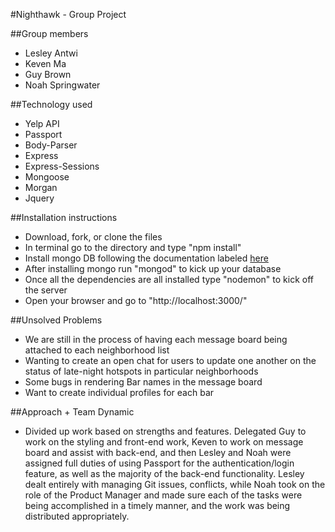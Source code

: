 #Nighthawk - Group Project

##Group members
- Lesley Antwi
- Keven Ma
- Guy Brown
- Noah Springwater

##Technology used
- Yelp API
- Passport
- Body-Parser
- Express
- Express-Sessions
- Mongoose
- Morgan
- Jquery

##Installation instructions
- Download, fork, or clone the files
- In terminal go to the directory and type "npm install"
- Install mongo DB following the documentation labeled [here](https://docs.mongodb.org/manual/tutorial/install-mongodb-on-os-x/)
- After installing mongo run "mongod" to kick up your database
- Once all the dependencies are all installed type "nodemon" to kick off the server
- Open your browser and go to "http://localhost:3000/"

##Unsolved Problems
- We are still in the process of having each message board being attached to each neighborhood list
- Wanting to create an open chat for users to update one another on the status of late-night hotspots in particular neighborhoods
- Some bugs in rendering Bar names in the message board
- Want to create individual profiles for each bar

##Approach + Team Dynamic
- Divided up work based on strengths and features. Delegated Guy to work on the styling and front-end work, Keven to work on message board and assist with back-end, and then Lesley and Noah were assigned full duties of using Passport for the authentication/login feature, as well as the majority of the back-end functionality. Lesley dealt entirely with managing Git issues, conflicts, while Noah took on the role of the Product Manager and made sure each of the tasks were being accomplished in a timely manner, and the work was being distributed appropriately.
